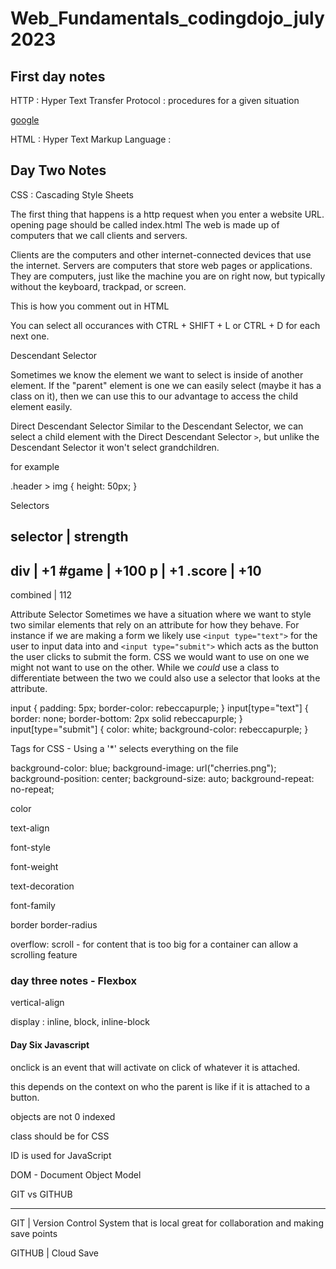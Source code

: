 # Web_Fundamentals_codingdojo_july2023

## First day notes

HTTP : Hyper Text Transfer Protocol
: procedures for a given situation

[google](www.google.com)

HTML : Hyper Text Markup Language
: 

## Day Two Notes

CSS
: Cascading Style Sheets

The first thing that happens is a http request when you enter a website URL. 
opening page should be called index.html
The web is made up of computers that we call clients and servers.

Clients are the computers and other internet-connected devices that use the internet.
Servers are computers that store web pages or applications. They are computers, just like the machine you are on right now, but typically without the keyboard, trackpad, or screen.

This is how you comment out in HTML

You can select all occurances with CTRL + SHIFT + L or CTRL + D for each next one.

Descendant Selector

Sometimes we know the element we want to select is inside of another element. If the "parent" element is one we can easily select (maybe it has a class on it), then we can use this to our advantage to access the child element easily.

Direct Descendant Selector
Similar to the Descendant Selector, we can select a child element with the Direct Descendant Selector `>`, but unlike the Descendant Selector it won't select grandchildren. 

for example 

.header > img {
    height: 50px;
}

Selectors

selector | strength
-------------------
div      | +1
#game    | +100
p        | +1
.score   | +10
-------------------
combined | 112

Attribute Selector
Sometimes we have a situation where we want to style two similar elements that rely on an attribute for how they behave. For instance if we are making a form we likely use `<input type="text">` for the user to input data into and `<input type="submit">` which acts as the button the user clicks to submit the form. CSS we would want to use on one we might not want to use on the other. While we *could* use a class to differentiate between the two we could also use a selector that looks at the attribute.

input {
    padding: 5px;
    border-color: rebeccapurple;
}
input[type="text"] {
    border: none;
    border-bottom: 2px solid rebeccapurple;
}
input[type="submit"] {
    color: white;
    background-color: rebeccapurple;
}

Tags for CSS - Using a '*' selects everything on the file

background-color: blue;
background-image: url("cherries.png");
background-position: center;
background-size: auto;
background-repeat: no-repeat;

color

text-align

font-style

font-weight

text-decoration

font-family

border
border-radius

overflow: scroll - for content that is too big for a container can allow a scrolling feature

### day three notes - Flexbox

vertical-align

display : inline, block, inline-block

#### Day Six Javascript

onclick is an event that will activate on click of whatever it is attached.

this depends on the context on who the parent is like if it is attached to a button.

objects are not 0 indexed

class should be for CSS

ID is used for JavaScript

DOM - Document Object Model

GIT vs GITHUB

---

GIT | Version Control System that is local great for collaboration and making save points

GITHUB | Cloud Save